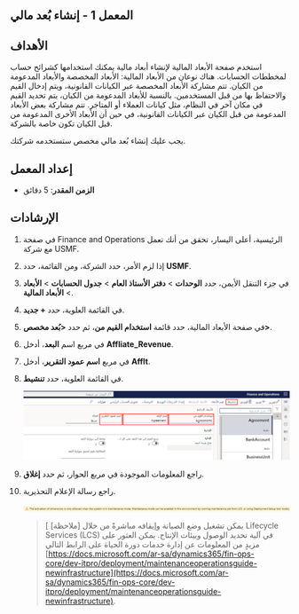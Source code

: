 ﻿---
lab:
    title: 'المعمل 1: إنشاء بُعد مالي'
    module: 'الوحدة 2: تعرف على أساسيات Microsoft Dynamics 365 Finance'
---

## المعمل 1 - إنشاء بُعد مالي

## الأهداف

استخدم صفحة الأبعاد المالية لإنشاء أبعاد مالية يمكنك استخدامها كشرائح حساب لمخططات الحسابات. هناك نوعان من الأبعاد المالية: الأبعاد المخصصة والأبعاد المدعومة من الكيان. تتم مشاركة الأبعاد المخصصة عبر الكيانات القانونية، ويتم إدخال القيم والاحتفاظ بها من قبل المستخدمين. بالنسبة للأبعاد المدعومة من الكيان، يتم تحديد القيم في مكان آخر في النظام، مثل كيانات العملاء أو المتاجر. تتم مشاركة بعض الأبعاد المدعومة من قبل الكيان عبر الكيانات القانونية، في حين أن الأبعاد الأخرى المدعومة من قبل الكيان تكون خاصة بالشركة.

يجب عليك إنشاء بُعد مالي مخصص ستستخدمه شركتك.

## إعداد المعمل

   - **الزمن المقدر**: 5 دقائق

## الإرشادات

1. في صفحة Finance and Operations الرئيسية، أعلى اليسار، تحقق من أنك تعمل مع شركة USMF.

1. إذا لزم الأمر، حدد الشركة، ومن القائمة، حدد **USMF**.

1. في جزء التنقل الأيمن، حدد **الوحدات**  >  **دفتر الأستاذ العام**  >  **جدول الحسابات**  >  **الأبعاد**  >  **الأبعاد المالية**.

1. في القائمة العلوية، حدد **+ جديد**.

1. في صفحة الأبعاد المالية، حدد قائمة **استخدام القيم من**، ثم حدد **<بُعد مخصص>**.

1. في مربع اسم **البعد**، أدخل **Affliate_Revenue**.

1. في مربع **اسم عمود التقرير**، أدخل **Afflt**.

1. في القائمة العلوية، حدد **تنشيط**.

    ![لقطة شاشة تعرض البُعد المالي المخصص الجديد مع تمييز استخدام القيم من، واسم البُعد، واسم عمود التقرير، وقائمة تنشيط](./media/lp2-m3-new-financial-dimension.png)

1. راجع المعلومات الموجودة في مربع الحوار، ثم حدد **إغلاق**.

1. راجع رسالة الإعلام التحذيرية.

    ![لقطة شاشة تعرض رسالة إعلام تحذيرية تشير إلى متطلبات وضع الصيانة لتنشيط بُعد جديد.](./media/lp2-m3-activation-warning-banner.png)

    >[ [ملاحظة] يمكن تشغيل وضع الصيانة وإيقافه مباشرةً من خلال Lifecycle Services (LCS) في آلية تحديد الوصول وبيئات الإنتاج. يمكن العثور على مزيدٍ من المعلومات عن إدارة خدمات دورة الحياة على الرابط التالي [https://docs.microsoft.com/ar-sa/dynamics365/fin-ops-core/dev-itpro/deployment/maintenanceoperationsguide-newinfrastructure](https://docs.microsoft.com/ar-sa/dynamics365/fin-ops-core/dev-itpro/deployment/maintenanceoperationsguide-newinfrastructure).
